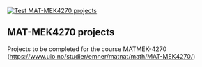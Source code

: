 [![Test MAT-MEK4270 projects](https://github.com/tarjeihe/course-projects/actions/workflows/matmek4270.yml/badge.svg)](https://github.com/MATMEK-4270/course-projects/actions/workflows/matmek4270.yml)

## MAT-MEK4270 projects

Projects to be completed for the course MATMEK-4270 (https://www.uio.no/studier/emner/matnat/math/MAT-MEK4270/)
